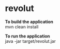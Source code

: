 # revolut

**To build the application**
<br />mvn clean install

**To run the application**
<br />java -jar target/revolut.jar
